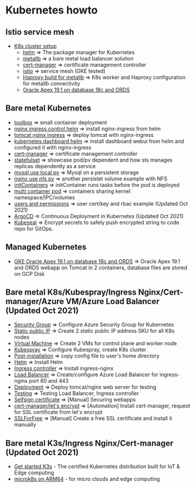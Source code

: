 # Kubernetes howto

## Istio service mesh
* [K8s cluster setup](https://github.com/henryliu18/kubernetes-poc/tree/master/tasks/K8s-cluster-setup)
  - [helm](https://github.com/henryliu18/kubernetes-poc/tree/master/tasks/helm) => The package manager for Kubernetes
  - [metallb](https://github.com/henryliu18/kubernetes-poc/tree/master/tasks/metallb) => a bare metal load balancer solution
  - [cert-manager](https://github.com/henryliu18/kubernetes-poc/tree/master/tasks/cert-manager-helm) => certificate management controller
  - [istio](https://github.com/henryliu18/kubernetes-poc/tree/master/tasks/istio) => service mesh (GKE tested)
  - [Haproxy build for metallb](https://github.com/henryliu18/kubernetes-poc/tree/master/tasks/Haproxy-build-for-metallb) => K8s worker and Haproxy configuration for metallb connectivity
  - [Oracle Apex 19.1 on database 18c and ORDS](https://github.com/henryliu18/kubernetes-poc/tree/master/tasks/apex19-ords-local-pv)

## Bare metal Kubernetes
- [toolbox](https://github.com/henryliu18/kubernetes-poc/tree/master/tasks/toolbox) => small container deployment
- [nginx ingress control helm](https://github.com/henryliu18/kubernetes-poc/tree/master/tasks/ingress-control-helm) => install nginx-ingress from helm
- [tomcat nginx ingress](https://github.com/henryliu18/kubernetes-poc/tree/master/tasks/tomcat-ingress) => deploy tomcat with nginx-ingress
- [kubernetes dashboard helm](https://github.com/henryliu18/kubernetes-poc/tree/master/tasks/kubernetes-dashboard-helm) => install dashboard webui from helm and configured it with nginx-ingress
- [cert-manager](https://github.com/henryliu18/kubernetes-poc/tree/master/tasks/cert-manager-helm) => certificate management controller
- [statefulset](https://github.com/henryliu18/kubernetes-poc/tree/master/tasks/statefulset) => showcase pod/pv dependent and how sts manages replicas dependently as a service
- [mysql use local pv](https://github.com/henryliu18/kubernetes-poc/tree/master/tasks/mysql-use-local-pv) => Mysql on a persistent storage
- [nginx use nfs pv](https://github.com/henryliu18/kubernetes-poc/tree/master/tasks/nginx-use-nfs-pv) => another persistet volume example with NFS
- [initContainers](https://github.com/henryliu18/kubernetes-poc/tree/master/tasks/initContainers) => initContainer runs tasks before the pod is deployed
- [multi container pod](https://github.com/henryliu18/kubernetes-poc/tree/master/tasks/multi-container-pod) => containers sharing kernel namespace/IPC/volumes
- [users and permissions](https://github.com/henryliu18/kubernetes-howto/blob/master/tasks/rbac/user-role-rolebinding.md) => user cert/key and rbac example (Updated Oct 2021)
- [ArgoCD](https://github.com/henryliu18/kubernetes-howto/tree/master/tasks/ArgoCD) => Continuous Deployment in Kubernetes (Updated Oct 2021)
- [Kubeseal](https://github.com/henryliu18/kubernetes-howto/tree/master/tasks/kubeseal) => Encrypt secrets to safely push encrypted string to code repo for GitOps.

## Managed Kubernetes
* [GKE Oracle Apex 19.1 on database 18c and ORDS](https://github.com/henryliu18/kubernetes-poc/tree/master/tasks/GKE-apex19-ords-pvc) => Oracle Apex 19.1 and ORDS webapp on Tomcat in 2 containers, database files are stored on GCP Disk

## Bare metal K8s/Kubespray/Ingress Nginx/Cert-manager/Azure VM/Azure Load Balancer (Updated Oct 2021)
- [Security Group](https://github.com/henryliu18/kubernetes-poc/blob/master/tasks/azure/security-group.md) => Configure Azure Security Group for Kubernetes
- [Static public IP](https://github.com/henryliu18/kubernetes-poc/blob/master/tasks/azure/public-static-ip-address.md) => Create 2 static public IP address SKU for all K8s nodes
- [Virtual Machine](https://github.com/henryliu18/kubernetes-poc/blob/master/tasks/azure/create-vm.md) => Create 2 VMs for control plane and worker node
- [Kubespray](https://github.com/henryliu18/kubernetes-poc/blob/master/tasks/K8s-cluster-setup/K8s-Kubespray.md) => Configure Kubespray, create K8s cluster
- [Post-installation](https://github.com/henryliu18/kubernetes-poc/blob/master/tasks/config/post-installation.md) => copy config file to user's home directory
- [Helm](https://github.com/henryliu18/kubernetes-poc/blob/master/tasks/helm/README.md) => Install Helm
- [Ingress controller](https://github.com/henryliu18/kubernetes-poc/blob/master/tasks/ingress-controller/ingress-nginx.md) => Install ingress-nginx
- [Load Balancer](https://github.com/henryliu18/kubernetes-poc/blob/master/tasks/azure/load-balancer.md) => Create/configure Azure Load Balancer for ingress-nginx port 80 and 443
- [Deployment](https://github.com/henryliu18/kubernetes-poc/tree/master/tasks/tomcat-ingress) => Deploy tomcat/nginx web server for testing
- [Testing](https://github.com/henryliu18/kubernetes-poc/blob/master/tasks/azure/testing.md) => Testing Load Balancer, Ingress controller
- [Selfsign certificate](https://github.com/henryliu18/kubernetes-poc/tree/master/tasks/Selfsigned-cert) => [Manual] Securing webapps
- [cert-manager/let's encrypt](https://github.com/henryliu18/kubernetes-poc/blob/master/tasks/cert-manager-helm/README.md) => [Automation] Install cert-manager, request for SSL certificate from let's encrypt
- [SSLForFree](https://github.com/henryliu18/kubernetes-howto/blob/master/tasks/install-ssl/readmd.MD) => [Manual] Create a free SSL certificate and install it manually

## Bare metal K3s/Ingress Nginx/Cert-manager (Updated Oct 2021)
- [Get started K3s](https://github.com/henryliu18/kubernetes-howto/blob/master/tasks/k3s/readme.md) - The certified Kubernetes distribution built for IoT & Edge computing
- [microk8s on ARM64](https://github.com/henryliu18/kubernetes-howto/tree/master/tasks/microk8s) - for micro clouds and edge computing
